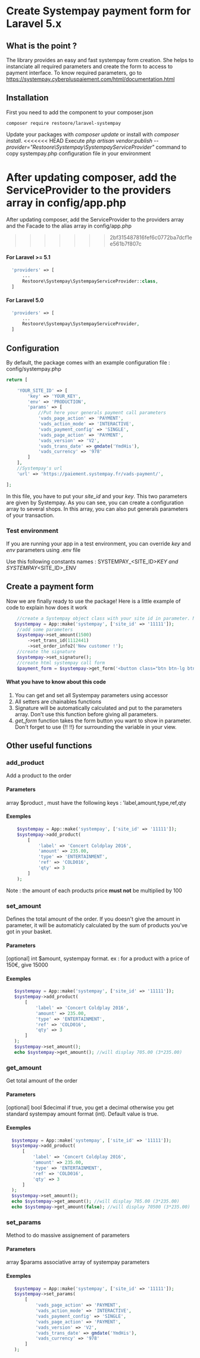 # Create Systempay payment form for Laravel 5.x

## What is the point ?
The library provides an easy and fast systempay form creation. She helps to instanciate all required parameters and create the form to access to payment interface. To know required parameters, go to https://systempay.cyberpluspaiement.com/html/documentation.html

## Installation
First you need to add the component to your composer.json
```
composer require restoore/laravel-systempay
```
Update your packages with *composer update* or install with *composer install*.
<<<<<<< HEAD
Execute *php artisan vendor:publish --provider="Restoore\Systempay\SystempayServiceProvider"* command to copy systempay.php configuration file in your environment

After updating composer, add the ServiceProvider to the providers array in config/app.php
=======

After updating composer, add the ServiceProvider to the providers array and the Facade to the alias array in config/app.php
>>>>>>> 2bf315487816fef6c0772ba7dcf1ee561b7f807c
#### For Laravel >= 5.1
```php
  'providers' => [
      ...
      Restoore\Systempay\SystempayServiceProvider::class,
  ]
```

#### For Laravel 5.0
```php
  'providers' => [
      ...
      Restoore\Systempay\SystempayServiceProvider,
  ]
```

## Configuration
By default, the package comes with an example configuration file : config/systempay.php
```php
return [

    'YOUR_SITE_ID' => [
        'key' => 'YOUR_KEY',
        'env' => 'PRODUCTION',
        'params' => [
            //Put here your generals payment call parameters
            'vads_page_action' => 'PAYMENT',
            'vads_action_mode' => 'INTERACTIVE',
            'vads_payment_config' => 'SINGLE',
            'vads_page_action' => 'PAYMENT',
            'vads_version' => 'V2',
            'vads_trans_date' => gmdate('YmdHis'),
            'vads_currency' => '978'
        ]
    ],
    //Systempay's url
    'url' => 'https://paiement.systempay.fr/vads-payment/',

];
```
In this file, you have to put your *site_id* and your *key*. This two parameters are given by Systempay. As you can see,
you can create a configuration array to several shops. In this array, you can also put generals parameters of your transaction.

### Test environment
If you are running your app in a test environment, you can override *key* and *env* parameters using .env file

Use this following constants names : SYSTEMPAY_\<SITE_ID\>_KEY and SYSTEMPAY_\<SITE_ID\>_ENV

## Create a payment form
Now we are finally ready to use the package! Here is a little example of code to explain how does it work
```php
    //create a Systempay object class with your site id in parameter. Note that it will automatically get your configuration in config/systempay.php
   $systempay = App::make('systempay', ['site_id' => '11111']);
    //add some parameters
    $systempay->set_amount(1500)
        ->set_trans_id(1112441)
        ->set_order_info2('New customer !');
    //create the signature
    $systempay->set_signature();
    //create html systempay call form
    $payment_form = $systempay->get_form('<button class="btn btn-lg btn-primary btn-payment" type="submit">Valider et payer</button>');
```

#### What you have to know about this code
1. You can get and set all Systempay parameters using accessor
2. All setters are chainables functions
3. Signature will be automatically calculated and put to the parameters array. Don't use this function before giving all parameters.
4. *get_form* function takes the form button you want to show in parameter. Don't forget to use {!! !!} for surrounding the variable in your view.

## Other useful functions

### add_product
Add a product to the order
#### Parameters
array $product , must have the following keys : 'label,amount,type,ref,qty
#### Exemples
```php
    $systempay = App::make('systempay', ['site_id' => '11111']);
    $systempay->add_product(
        [
            'label' => 'Concert Coldplay 2016',
            'amount' => 235.00,
            'type' => 'ENTERTAINMENT',
            'ref' => 'COLD016',
            'qty' => 3
        ]
    );
```
Note : the amount of each products price **must not** be multiplied by 100

### set_amount
Defines the total amount of the order. If you doesn't give the amount in parameter, it will be automaticly calculated by the sum of products you've got in your basket.
#### Parameters
[optional] int $amount, systempay format. ex : for a product with a price of 150€, give 15000
#### Exemples
```php
   $systempay = App::make('systempay', ['site_id' => '11111']);
   $systempay->add_product(
       [
           'label' => 'Concert Coldplay 2016',
           'amount' => 235.00,
           'type' => 'ENTERTAINMENT',
           'ref' => 'COLD016',
           'qty' => 3
       ]
   );
   $systempay->set_amount();
   echo $systempay->get_amount(); //will display 705.00 (3*235.00)
```
   
### get_amount
Get total amount of the order
#### Parameters
[optional] bool $decimal if true, you get a decimal otherwise you get standard systempay amount format (int). Default value is true.
#### Exemples
```php
  $systempay = App::make('systempay', ['site_id' => '11111']);
  $systempay->add_product(
      [
          'label' => 'Concert Coldplay 2016',
          'amount' => 235.00,
          'type' => 'ENTERTAINMENT',
          'ref' => 'COLD016',
          'qty' => 3
      ]
  );
  $systempay->set_amount();
  echo $systempay->get_amount(); //will display 705.00 (3*235.00)
  echo $systempay->get_amount(false); //will display 70500 (3*235.00)
```
   
### set_params
Method to do massive assignement of parameters
#### Parameters
array $params associative array of systempay parameters
#### Exemples
```php
   $systempay = App::make('systempay', ['site_id' => '11111']);
   $systempay->set_params(
       [
           'vads_page_action' => 'PAYMENT',
           'vads_action_mode' => 'INTERACTIVE',
           'vads_payment_config' => 'SINGLE',
           'vads_page_action' => 'PAYMENT',
           'vads_version' => 'V2',
           'vads_trans_date' => gmdate('YmdHis'),
           'vads_currency' => '978'
       ]
   );
```
